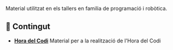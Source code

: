 Material utilitzat en els tallers en familia de programació i robòtica. 

## :open_file_folder: Contingut

- [**Hora del Codi**](https://github.com/Scratch-BiP/Recursos/tree/master/Tallers%20en%20familia/Hora%20del%20Codi) Material per a la realització de l'Hora del Codi
